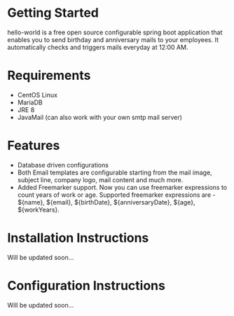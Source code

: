 # Getting Started
hello-world is a free open source configurable spring boot application that enables you to send birthday and anniversary mails to your employees. It automatically checks and triggers mails everyday at 12:00 AM.

# Requirements
- CentOS Linux
- MariaDB
- JRE 8
- JavaMail (can also work with your own smtp mail server)

# Features
- Database driven configurations
- Both Email templates are configurable starting from the mail image, subject line, company logo, mail content and much more.
- Added Freemarker support. Now you can use freemarker expressions to count years of work or age. Supported freemarker expressions are - ${name}, ${email}, ${birthDate}, ${anniversaryDate}, ${age}, ${workYears}.

# Installation Instructions
Will be updated soon...

# Configuration Instructions
Will be updated soon...


